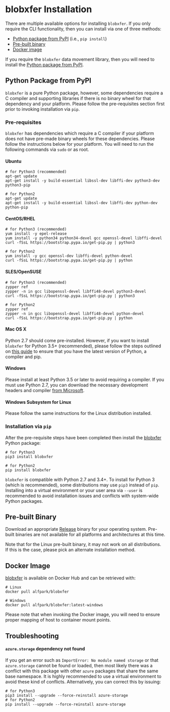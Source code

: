 # blobxfer Installation
There are multiple available options for installing `blobxfer`. If you
only require the CLI functionality, then you can install via one of
three methods:

* [Python package from PyPI](#pypi) (i.e., `pip install`)
* [Pre-built binary](#binary)
* [Docker image](#docker)

If you require the `blobxfer` data movement library, then you will
need to install the [Python package from PyPI](#pypi).

## <a name="pypi"></a>Python Package from PyPI
`blobxfer` is a pure Python package, however, some dependencies require a C
compiler and supporting libraries if there is no binary wheel for that
dependency and your platform. Please follow the pre-requisites section first
prior to invoking installation via `pip`.

### Pre-requisites
`blobxfer` has dependencies which require a C compiler if your platform does
not have pre-made binary wheels for these dependencies. Please follow the
instructions below for your platform. You will need to run the following
commands via `sudo` or as root.

#### Ubuntu
```shell
# for Python3 (recommended)
apt-get update
apt-get install -y build-essential libssl-dev libffi-dev python3-dev python3-pip

# for Python2
apt-get update
apt-get install -y build-essential libssl-dev libffi-dev python-dev python-pip
```

#### CentOS/RHEL
```shell
# for Python3 (recommended)
yum install -y epel-release
yum install -y python34 python34-devel gcc openssl-devel libffi-devel
curl -fSsL https://bootstrap.pypa.io/get-pip.py | python3

# for Python2
yum install -y gcc openssl-dev libffi-devel python-devel
curl -fSsL https://bootstrap.pypa.io/get-pip.py | python
```

#### SLES/OpenSUSE
```shell
# for Python3 (recommended)
zypper ref
zypper -n in gcc libopenssl-devel libffi48-devel python3-devel
curl -fSsL https://bootstrap.pypa.io/get-pip.py | python3

# for Python2
zypper ref
zypper -n in gcc libopenssl-devel libffi48-devel python-devel
curl -fSsL https://bootstrap.pypa.io/get-pip.py | python
```

#### Mac OS X
Python 2.7 should come pre-installed. However, if you want to install
`blobxfer` for Python 3.5+ (recommended), please follow the steps outlined on
[this guide](http://docs.python-guide.org/en/latest/starting/install3/osx/#install3-osx)
to ensure that you have the latest version of Python, a compiler and pip.

#### Windows
Please install at least Python 3.5 or later to avoid requiring a
compiler. If you must use Python 2.7, you can download the necessary
development headers and compiler [from Microsoft](http://aka.ms/vcpython27).

#### Windows Subsystem for Linux
Please follow the same instructions for the Linux distribution installed.

### Installation via `pip`
After the pre-requisite steps have been completed then install the
[blobxfer](https://pypi.python.org/pypi/blobxfer) Python package:

```shell
# for Python3
pip3 install blobxfer

# for Python2
pip install blobxfer
```

`blobxfer` is compatible with Python 2.7 and 3.4+. To install for Python 3
(which is recommended), some distributions may use `pip3` instead of `pip`.
Installing into a virtual environment or your user area via `--user`
is recommended to avoid installation issues and conflicts with system-wide
Python packages.

## <a name="binary"></a>Pre-built Binary
Download an appropriate [Release](https://github.com/Azure/blobxfer/releases)
binary for your operating system. Pre-built binaries are not available
for all platforms and architectures at this time.

Note that for the Linux pre-built binary, it may not work on all
distributions. If this is the case, please pick an alternate installation
method.

## <a name="docker"></a>Docker Image
[blobxfer](https://hub.docker.com/r/alfpark/blobxfer/) is available on
Docker Hub and can be retrieved with:

```shell
# Linux
docker pull alfpark/blobxfer

# Windows
docker pull alfpark/blobxfer:latest-windows
```

Please note that when invoking the Docker image, you will need to ensure
proper mapping of host to container mount points.

## Troubleshooting
#### `azure.storage` dependency not found
If you get an error such as `ImportError: No module named storage` or that
`azure.storage` cannot be found or loaded, then most likely there was a
conflict with this package with other `azure` packages that share the same
base namespace. It is highly recommended to use a virtual environment to
avoid these kind of conflicts. Alternatively, you can correct this by issuing:

```shell
# for Python3
pip3 install --upgrade --force-reinstall azure-storage
# for Python2
pip install --upgrade --force-reinstall azure-storage
```

